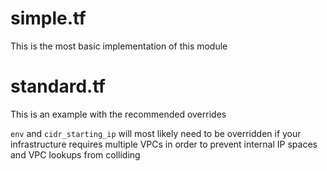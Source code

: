 # simple.tf

This is the most basic implementation of this module

# standard.tf

This is an example with the recommended overrides

`env` and `cidr_starting_ip` will most likely need to be overridden if your infrastructure requires multiple VPCs in order to prevent internal IP spaces and VPC lookups from colliding
